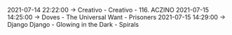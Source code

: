 2021-07-14 22:22:00 -> Creativo - Creativo - 116. ACZINO
2021-07-15 14:25:00 -> Doves - The Universal Want - Prisoners
2021-07-15 14:29:00 -> Django Django - Glowing in the Dark - Spirals
